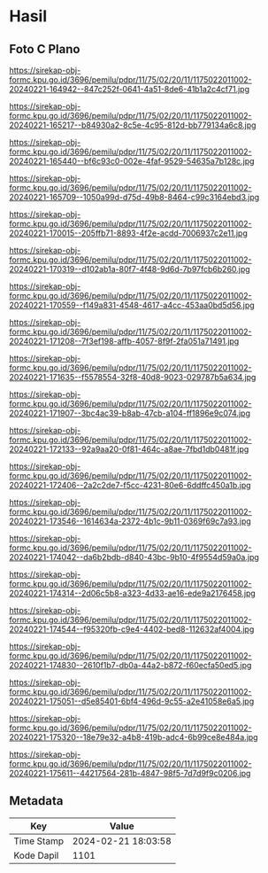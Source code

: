 # Hasil

## Foto C Plano

https://sirekap-obj-formc.kpu.go.id/3696/pemilu/pdpr/11/75/02/20/11/1175022011002-20240221-164942--847c252f-0641-4a51-8de6-41b1a2c4cf71.jpg

https://sirekap-obj-formc.kpu.go.id/3696/pemilu/pdpr/11/75/02/20/11/1175022011002-20240221-165217--b84930a2-8c5e-4c95-812d-bb779134a6c8.jpg

https://sirekap-obj-formc.kpu.go.id/3696/pemilu/pdpr/11/75/02/20/11/1175022011002-20240221-165440--bf6c93c0-002e-4faf-9529-54635a7b128c.jpg

https://sirekap-obj-formc.kpu.go.id/3696/pemilu/pdpr/11/75/02/20/11/1175022011002-20240221-165709--1050a99d-d75d-49b8-8464-c99c3164ebd3.jpg

https://sirekap-obj-formc.kpu.go.id/3696/pemilu/pdpr/11/75/02/20/11/1175022011002-20240221-170015--205ffb71-8893-4f2e-acdd-7006937c2e11.jpg

https://sirekap-obj-formc.kpu.go.id/3696/pemilu/pdpr/11/75/02/20/11/1175022011002-20240221-170319--d102ab1a-80f7-4f48-9d6d-7b97fcb6b260.jpg

https://sirekap-obj-formc.kpu.go.id/3696/pemilu/pdpr/11/75/02/20/11/1175022011002-20240221-170559--f149a831-4548-4617-a4cc-453aa0bd5d56.jpg

https://sirekap-obj-formc.kpu.go.id/3696/pemilu/pdpr/11/75/02/20/11/1175022011002-20240221-171208--7f3ef198-affb-4057-8f9f-2fa051a71491.jpg

https://sirekap-obj-formc.kpu.go.id/3696/pemilu/pdpr/11/75/02/20/11/1175022011002-20240221-171635--f5578554-32f8-40d8-9023-029787b5a634.jpg

https://sirekap-obj-formc.kpu.go.id/3696/pemilu/pdpr/11/75/02/20/11/1175022011002-20240221-171907--3bc4ac39-b8ab-47cb-a104-ff1896e9c074.jpg

https://sirekap-obj-formc.kpu.go.id/3696/pemilu/pdpr/11/75/02/20/11/1175022011002-20240221-172133--92a9aa20-0f81-464c-a8ae-7fbd1db0481f.jpg

https://sirekap-obj-formc.kpu.go.id/3696/pemilu/pdpr/11/75/02/20/11/1175022011002-20240221-172406--2a2c2de7-f5cc-4231-80e6-6ddffc450a1b.jpg

https://sirekap-obj-formc.kpu.go.id/3696/pemilu/pdpr/11/75/02/20/11/1175022011002-20240221-173546--1614634a-2372-4b1c-9b11-0369f69c7a93.jpg

https://sirekap-obj-formc.kpu.go.id/3696/pemilu/pdpr/11/75/02/20/11/1175022011002-20240221-174042--da6b2bdb-d840-43bc-9b10-4f9554d59a0a.jpg

https://sirekap-obj-formc.kpu.go.id/3696/pemilu/pdpr/11/75/02/20/11/1175022011002-20240221-174314--2d06c5b8-a323-4d33-ae16-ede9a2176458.jpg

https://sirekap-obj-formc.kpu.go.id/3696/pemilu/pdpr/11/75/02/20/11/1175022011002-20240221-174544--f95320fb-c9e4-4402-bed8-112632af4004.jpg

https://sirekap-obj-formc.kpu.go.id/3696/pemilu/pdpr/11/75/02/20/11/1175022011002-20240221-174830--2610f1b7-db0a-44a2-b872-f60ecfa50ed5.jpg

https://sirekap-obj-formc.kpu.go.id/3696/pemilu/pdpr/11/75/02/20/11/1175022011002-20240221-175051--d5e85401-6bf4-496d-9c55-a2e41058e6a5.jpg

https://sirekap-obj-formc.kpu.go.id/3696/pemilu/pdpr/11/75/02/20/11/1175022011002-20240221-175320--18e79e32-a4b8-419b-adc4-6b99ce8e484a.jpg

https://sirekap-obj-formc.kpu.go.id/3696/pemilu/pdpr/11/75/02/20/11/1175022011002-20240221-175611--44217564-281b-4847-98f5-7d7d9f9c0206.jpg


## Metadata

| Key        | Value               |
| ---------- | ------------------- |
| Time Stamp | 2024-02-21 18:03:58 |
| Kode Dapil | 1101                |



